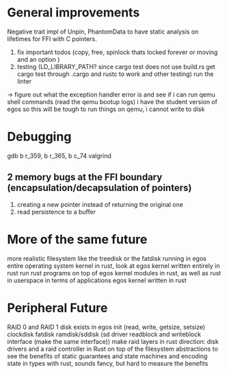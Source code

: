# General improvements
Negative trait impl of Unpin, PhantomData to have static analysis on lifetimes for FFI with C pointers.

1. fix important todos (copy, free, spinlock thats locked forever or moving and an option )
3. testing (LD_LIBRARY_PATH? since cargo test does not use build.rs get cargo test through .cargo and rustc to work and other testing)
run the linter

-> figure out what the exception handler error is and see if i can run qemu shell commands (read the qemu bootup logs)
i have the student version of egos so this will be tough to run things
on qemu, i cannot write to disk


# Debugging
gdb b r_359, b r_365, b c_74
valgrind
## 2 memory bugs at the FFI boundary (encapsulation/decapsulation of pointers)
1. creating a new pointer instead of returning the original one
2. read persistence to a buffer

# More of the same future
more realistic filesystem like the treedisk or the fatdisk running in egos
entire operating system kernel in rust, look at egos kernel written entirely in rust
run rust programs on top of egos
kernel modules in rust, as well as rust in userspace in terms of applications
egos kernel written in rust 


# Peripheral Future 
RAID 0 and RAID 1 disk exists in egos 
init (read, write, getsize, setsize)
clockdisk
fatdisk
ramdisk/sddisk (sd driver readblock and writeblock interface (make the same interface))
make raid layers in rust
direction: disk drivers and a raid controller in Rust on top of the filesystem abstractions to see the benefits of static guarantees and state machines and encoding state in types with rust, sounds fancy, but hard to measure the benefits

